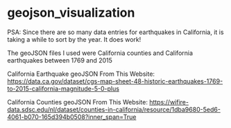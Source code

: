 # geojson_visualization

PSA: Since there are so many data entries for earthquakes in California, it is taking a while to sort by the year. It does work!

The geoJSON files I used were California counties and California earthquakes between 1769 and 2015

California Earthquake geoJSON From This Website: https://data.ca.gov/dataset/cgs-map-sheet-48-historic-earthquakes-1769-to-2015-california-magnitude-5-0-plus

California Counties geoJSON From This Website: https://wifire-data.sdsc.edu/nl/dataset/counties-in-california/resource/1dba9680-5ed6-4061-b070-165d394b0508?inner_span=True